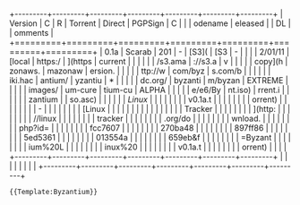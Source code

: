 +---------+---------+---------+---------+---------+---------+---------+
| Version | C       | R       | Torrent | Direct  | PGPSign | C       |
|         | odename | eleased |         | DL      |         | omments |
+=========+=========+=========+=========+=========+=========+=========+
| 0.1a    | Scarab  | 201     | -       | [S3](   | [S3     | -       |
|         |         | 2/01/11 |  [local | https:/ | ](https | current |
|         |         |         |         | /s3.ama | ://s3.a |     v   |
|         |         |         | copy](h | zonaws. | mazonaw | ersion. |
|         |         |         | ttp://w | com/byz | s.com/b |         |
|         |         |         | iki.hac | antium/ | yzantiu | \*      |
|         |         |         | dc.org/ | byzanti | m/byzan | EXTREME |
|         |         |         | images/ | um-cure | tium-cu | ALPHA   |
|         |         |         | e/e6/By | nt.iso) | rrent.i |         |
|         |         |         | zantium |         | so.asc) |         |
|         |         |         | _Linux_ |         |         |         |
|         |         |         | v0.1a.t |         |         |         |
|         |         |         | orrent) |         |         |         |
|         |         |         | -       |         |         |         |
|         |         |         |  [Linux |         |         |         |
|         |         |         |         |         |         |         |
|         |         |         | Tracker |         |         |         |
|         |         |         | ](http: |         |         |         |
|         |         |         | //linux |         |         |         |
|         |         |         | tracker |         |         |         |
|         |         |         | .org/do |         |         |         |
|         |         |         | wnload. |         |         |         |
|         |         |         | php?id= |         |         |         |
|         |         |         | fcc7607 |         |         |         |
|         |         |         | 270ba48 |         |         |         |
|         |         |         | 897ff86 |         |         |         |
|         |         |         | 5ed5361 |         |         |         |
|         |         |         | 013554a |         |         |         |
|         |         |         | 659eb&f |         |         |         |
|         |         |         | =Byzant |         |         |         |
|         |         |         | ium%20L |         |         |         |
|         |         |         | inux%20 |         |         |         |
|         |         |         | v0.1a.t |         |         |         |
|         |         |         | orrent) |         |         |         |
+---------+---------+---------+---------+---------+---------+---------+
|         |         |         |         |         |         |         |
+---------+---------+---------+---------+---------+---------+---------+

```{=mediawiki}
{{Template:Byzantium}}
```
